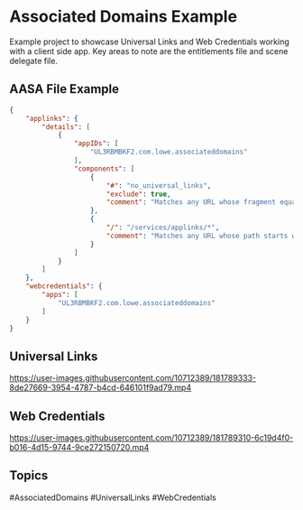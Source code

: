 # Associated Domains Example
Example project to showcase Universal Links and Web Credentials working with a client side app.
Key areas to note are the entitlements file and scene delegate file.

## AASA File Example
```json
{
    "applinks": {
        "details": [
            {
                "appIDs": [
                    "UL3RBMBKF2.com.lowe.associateddomains"
                ],
                "components": [
                    {
                        "#": "no_universal_links",
                        "exclude": true,
                        "comment": "Matches any URL whose fragment equals no_universal_links and instructs the system not to open it as a universal link"
                    },
                    {
                        "/": "/services/applinks/*",
                        "comment": "Matches any URL whose path starts with /services/applinks"
                    }
                ]
            }
        ]
    },
    "webcredentials": {
        "apps": [
            "UL3RBMBKF2.com.lowe.associateddomains"
        ]
    }
}
```

## Universal Links


https://user-images.githubusercontent.com/10712389/181789333-8de27669-3954-4787-b4cd-646101f9ad79.mp4


## Web Credentials


https://user-images.githubusercontent.com/10712389/181789310-6c19d4f0-b016-4d15-9744-9ce272150720.mp4



## Topics
#AssociatedDomains #UniversalLinks #WebCredentials
